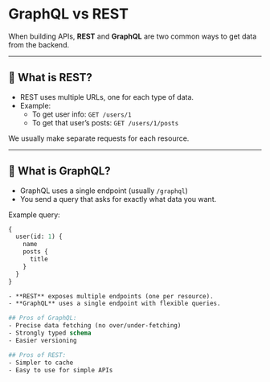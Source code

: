 # GraphQL vs REST

When building APIs, **REST** and **GraphQL** are two common ways to get data from the backend.

---

## 🔹 What is REST?

- REST uses multiple URLs, one for each type of data.
- Example:
  - To get user info: `GET /users/1`
  - To get that user’s posts: `GET /users/1/posts`

We usually make separate requests for each resource.

---

## 🔹 What is GraphQL?

- GraphQL uses a single endpoint (usually `/graphql`)
- You send a query that asks for exactly what data you want.

Example query:

```graphql
{
  user(id: 1) {
    name
    posts {
      title
    }
  }
}

- **REST** exposes multiple endpoints (one per resource).
- **GraphQL** uses a single endpoint with flexible queries.

## Pros of GraphQL:
- Precise data fetching (no over/under-fetching)
- Strongly typed schema
- Easier versioning

## Pros of REST:
- Simpler to cache
- Easy to use for simple APIs

